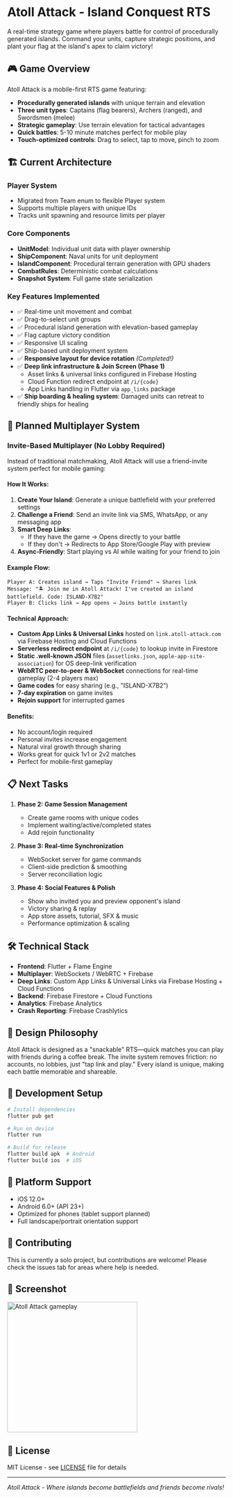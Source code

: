 # Atoll Attack - Island Conquest RTS

A real-time strategy game where players battle for control of procedurally generated islands. Command your units, capture strategic positions, and plant your flag at the island's apex to claim victory!

## 🎮 Game Overview

Atoll Attack is a mobile-first RTS game featuring:

- **Procedurally generated islands** with unique terrain and elevation
- **Three unit types**: Captains (flag bearers), Archers (ranged), and Swordsmen (melee)
- **Strategic gameplay**: Use terrain elevation for tactical advantages
- **Quick battles**: 5-10 minute matches perfect for mobile play
- **Touch-optimized controls**: Drag to select, tap to move, pinch to zoom

## 🏗️ Current Architecture

### Player System

- Migrated from Team enum to flexible Player system
- Supports multiple players with unique IDs
- Tracks unit spawning and resource limits per player

### Core Components

- **UnitModel**: Individual unit data with player ownership
- **ShipComponent**: Naval units for unit deployment
- **IslandComponent**: Procedural terrain generation with GPU shaders
- **CombatRules**: Deterministic combat calculations
- **Snapshot System**: Full game state serialization

### Key Features Implemented

- ✅ Real-time unit movement and combat
- ✅ Drag-to-select unit groups
- ✅ Procedural island generation with elevation-based gameplay
- ✅ Flag capture victory condition
- ✅ Responsive UI scaling
- ✅ Ship-based unit deployment system
- ✅ **Responsive layout for device rotation** *(Completed!)*
- ✅ **Deep link infrastructure & Join Screen (Phase 1)**
  - Asset links & universal links configured in Firebase Hosting
  - Cloud Function redirect endpoint at `/i/{code}`
  - App Links handling in Flutter via `app_links` package
- ✅ **Ship boarding & healing system**: Damaged units can retreat to friendly ships for healing

## 🚀 Planned Multiplayer System

### Invite-Based Multiplayer (No Lobby Required)

Instead of traditional matchmaking, Atoll Attack will use a friend-invite system perfect for mobile gaming:

#### How It Works:

1. **Create Your Island**: Generate a unique battlefield with your preferred settings
2. **Challenge a Friend**: Send an invite link via SMS, WhatsApp, or any messaging app
3. **Smart Deep Links**:
   - If they have the game → Opens directly to your battle
   - If they don't → Redirects to App Store/Google Play with preview
4. **Async-Friendly**: Start playing vs AI while waiting for your friend to join

#### Example Flow:

```
Player A: Creates island → Taps "Invite Friend" → Shares link
Message: "🏝️ Join me in Atoll Attack! I've created an island battlefield. Code: ISLAND-X7B2"
Player B: Clicks link → App opens → Joins battle instantly
```

#### Technical Approach:

- **Custom App Links & Universal Links** hosted on `link.atoll-attack.com` via Firebase Hosting and Cloud Functions
- **Serverless redirect endpoint** at `/i/{code}` to lookup invite in Firestore
- **Static .well-known JSON** files (`assetlinks.json`, `apple-app-site-association`) for OS deep-link verification
- **WebRTC peer-to-peer & WebSocket** connections for real-time gameplay (2-4 players max)
- **Game codes** for easy sharing (e.g., "ISLAND-X7B2")
- **7-day expiration** on game invites
- **Rejoin support** for interrupted games

#### Benefits:

- No account/login required
- Personal invites increase engagement
- Natural viral growth through sharing
- Works great for quick 1v1 or 2v2 matches
- Perfect for mobile-first gameplay

## 📋 Next Tasks

1. **Phase 2: Game Session Management**

   - Create game rooms with unique codes
   - Implement waiting/active/completed states
   - Add rejoin functionality

2. **Phase 3: Real-time Synchronization**

   - WebSocket server for game commands
   - Client-side prediction & smoothing
   - Server reconciliation logic

3. **Phase 4: Social Features & Polish**

   - Show who invited you and preview opponent's island
   - Victory sharing & replay
   - App store assets, tutorial, SFX & music
   - Performance optimization & scaling

## 🛠️ Technical Stack

- **Frontend**: Flutter + Flame Engine
- **Multiplayer**: WebSockets / WebRTC + Firebase
- **Deep Links**: Custom App Links & Universal Links via Firebase Hosting + Cloud Functions
- **Backend**: Firebase Firestore + Cloud Functions
- **Analytics**: Firebase Analytics
- **Crash Reporting**: Firebase Crashlytics

## 🎯 Design Philosophy

Atoll Attack is designed as a "snackable" RTS—quick matches you can play with friends during a coffee break. The invite system removes friction: no accounts, no lobbies, just "tap link and play." Every island is unique, making each battle memorable and shareable.

## 🔧 Development Setup

```bash
# Install dependencies
flutter pub get

# Run on device
flutter run

# Build for release
flutter build apk  # Android
flutter build ios  # iOS
```

## 📱 Platform Support

- iOS 12.0+
- Android 6.0+ (API 23+)
- Optimized for phones (tablet support planned)
- Full landscape/portrait orientation support

## 🤝 Contributing

This is currently a solo project, but contributions are welcome! Please check the issues tab for areas where help is needed.

## 📸 Screenshot

<img src="screenshot.png" width="300" alt="Atoll Attack gameplay">

## 📄 License

MIT License - see [LICENSE](LICENSE) file for details

---

*Atoll Attack - Where islands become battlefields and friends become rivals!*